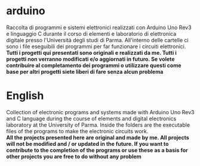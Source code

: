 # arduino
Raccolta di programmi e sistemi elettronici realizzati con Arduino Uno Rev3 e linguaggio C durante il corso di elementi e laboratorio di elettronica digitale presso l'Università degli studi di Parma. All'interno delle cartelle ci sono i file eseguibili dei programmi per far funzionare i circuiti elettronici. \
**Tutti i progetti qui presentati sono originali e realizzati da me. Tutti i progetti non verranno modificati e/o aggiornati in futuro. Se volete contribuire al completamento dei programmi o utilizzare questi come base per altri progetti siete liberi di fare senza alcun problema**

# English
Collection of electronic programs and systems made with Arduino Uno Rev3 and C language during the course of elements and digital electronics laboratory at the University of Parma. Inside the folders are the executable files of the programs to make the electronic circuits work. \
**All the projects presented here are original and made by me. All projects will not be modified and / or updated in the future. If you want to contribute to the completion of the programs or use these as a basis for other projects you are free to do without any problem**
